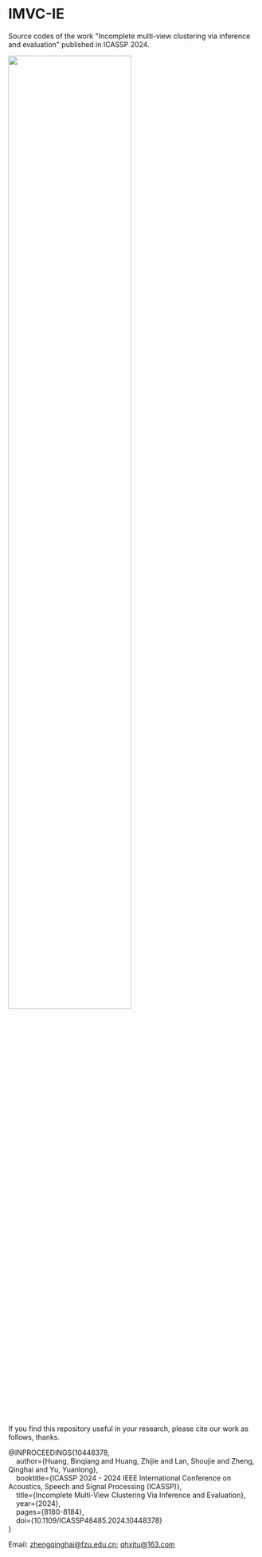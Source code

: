 # IMVC-IE
Source codes of the work "Incomplete multi-view clustering via inference and evaluation" published in ICASSP 2024.

<img src="./FrameWork_IMVC-IE.jpg" width="70%">

If you find this repository useful in your research, please cite our work as follows, thanks.

@INPROCEEDINGS{10448378,<br/>
  &nbsp;&nbsp;&nbsp;&nbsp;author={Huang, Binqiang and Huang, Zhijie and Lan, Shoujie and Zheng, Qinghai and Yu, Yuanlong},<br/>
  &nbsp;&nbsp;&nbsp;&nbsp;booktitle={ICASSP 2024 - 2024 IEEE International Conference on Acoustics, Speech and Signal Processing (ICASSP)}, <br/>
  &nbsp;&nbsp;&nbsp;&nbsp;title={Incomplete Multi-View Clustering Via Inference and Evaluation}, <br/>
  &nbsp;&nbsp;&nbsp;&nbsp;year={2024},<br/>
  &nbsp;&nbsp;&nbsp;&nbsp;pages={8180-8184},<br/>
  &nbsp;&nbsp;&nbsp;&nbsp;doi={10.1109/ICASSP48485.2024.10448378}<br/>
}<br/>

Email: zhengqinghai@fzu.edu.cn; qhxjtu@163.com
